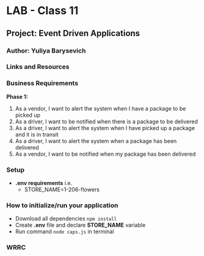 # LAB - Class 11  


## Project: Event Driven Applications

### Author: Yuliya Barysevich

### Links and Resources

### Business Requirements

**Phase 1:**

1. As a vendor, I want to alert the system when I have a package to be picked up
2. As a driver, I want to be notified when there is a package to be delivered
3. As a driver, I want to alert the system when I have picked up a package and it is in transit
4. As a driver, I want to alert the system when a package has been delivered
5. As a vendor, I want to be notified when my package has been delivered


### Setup

- **.env requirements** 
i.e.
  - STORE_NAME=1-206-flowers

### How to initialize/run your application

- Download all dependencies `npm install`
- Create **.env** file and declare **STORE_NAME** variable 
- Run command `node caps.js` in terminal



### WRRC


